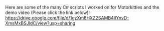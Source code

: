 Here are some of the many C# scripts I worked on for Motorkitties and the demo video (Please click the link below)!
https://drive.google.com/file/d/1gzXm8HXZ2SAMB4IlYnvD-XmsMxBSJldC/view?usp=sharing
